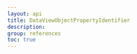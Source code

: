 ```yaml
---
layout: api
title: DataViewObjectPropertyIdentifier
description: 
group: references
toc: true
---
```

